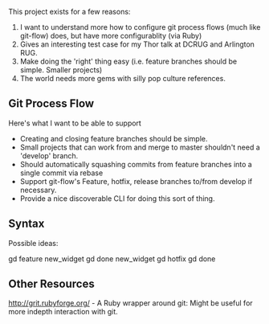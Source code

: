 This project exists for a few reasons:

1. I want to understand more how to configure git process flows (much like git-flow) does, but have more configurablity (via Ruby)
2. Gives an interesting test case for my Thor talk at DCRUG and Arlington RUG.
3. Make doing the 'right' thing easy (i.e. feature branches should be simple. Smaller projects)
4. The world needs more gems with silly pop culture references.

## Git Process Flow

Here's what I want to be able to support

* Creating and closing feature branches should be simple.
* Small projects that can work from and merge to master shouldn't need a 'develop' branch.
* Should automatically squashing commits from feature branches into a single commit via rebase
* Support git-flow's Feature, hotfix, release branches to/from develop if necessary.
* Provide a nice discoverable CLI for doing this sort of thing.

## Syntax

Possible ideas:

gd feature new_widget
gd done new_widget
gd hotfix
gd done 

## Other Resources

http://grit.rubyforge.org/ - A Ruby wrapper around git: Might be useful for more indepth interaction with git.